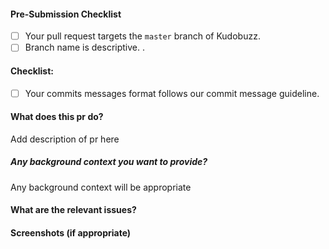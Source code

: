 #### Pre-Submission Checklist
<!-- Go over all points below, and after creating the PR, tick all the checkboxes that apply. -->
<!-- All points should be verified, otherwise, read the CONTRIBUTING guidelines from above-->
<!-- If you're unsure about any of these, don't hesitate to ask. We're here to help! -->
<!--You also read mall from https://github.com/kudobuzz/guides/edit/master/code-review-guidelines.md-->

- [ ] Your pull request targets the `master` branch of Kudobuzz.
- [ ] Branch name is descriptive. .

#### Checklist:
<!-- Go over all points below, and after creating the PR, tick the checkboxes that apply. -->
<!-- If you're unsure about any of these, don't hesitate to ask in the Help Contributors room linked above. We're here to help! -->
- [ ] Your commits messages format follows our commit message guideline.


#### What does this pr do?
Add description of pr here

##### Any background context you want to provide?
Any background context will be appropriate

#### What are the relevant issues?
<!-- #2344 -->


#### Screenshots (if appropriate)
<!-- Add any Screenshots here -->
